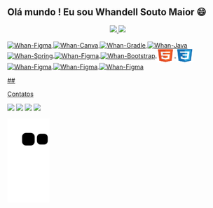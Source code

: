 ## Olá mundo ! Eu sou Whandell Souto Maior 😄 

<!--
**Whandellg/Whandellg** is a ✨ _special_ ✨ repository because its `README.md` (this file) appears on your GitHub profile.

Here are some ideas to get you started:

- 🔭 Hoje trabalho com SpringBoot, Angular, Scrum Master e UI Design.
- 🌱 Estudando: Angular 
- 🌱 Atualizando aos poucos o Github

-->

<div align="center">
  <a href="https://github.com/rafaballerini">
  <img height="180em" src="https://github-readme-stats.vercel.app/api?username=Whandellg&show_icons=true&theme=dracula&include_all_commits=true&count_private=true"/>
  <img height="180em" src="https://github-readme-stats.vercel.app/api/top-langs/?username=Whandellg&layout=compact&langs_count=7&theme=dracula"/>
</div>
<div style="display: inline_block"><br>
  <img align="center" alt="Whan-Figma" height="30" width="40" src="https://cdn.jsdelivr.net/gh/devicons/devicon/icons/figma/figma-original.svg" />
  <img align="center" alt="Whan-Canva" height="30" width="40" src="https://cdn.jsdelivr.net/gh/devicons/devicon/icons/canva/canva-original.svg" />
  <img align="center" alt="Whan-Gradle" height="30" width="40" src="https://cdn.jsdelivr.net/gh/devicons/devicon/icons/gradle/gradle-plain.svg" />
  <img align="center" alt="Whan-Java" height="30" width="40" src="https://cdn.jsdelivr.net/gh/devicons/devicon/icons/java/java-original-wordmark.svg" />
  <img align="center" alt="Whan-Spring" height="30" width="40"src="https://cdn.jsdelivr.net/gh/devicons/devicon/icons/spring/spring-original-wordmark.svg" />
  <img align="center" alt="Whan-Figma" height="30" width="40" src="https://cdn.jsdelivr.net/gh/devicons/devicon/icons/mysql/mysql-original-wordmark.svg" />  
  <img align="center" alt="Whan-Bootstrap" height="30" width="40" src="https://cdn.jsdelivr.net/gh/devicons/devicon/icons/bootstrap/bootstrap-original.svg" />
  <img align="center" alt="Whan-HTML" height="30" width="40" src="https://raw.githubusercontent.com/devicons/devicon/master/icons/html5/html5-original.svg">
  <img align="center" alt="Whan-CSS" height="30" width="40" src="https://raw.githubusercontent.com/devicons/devicon/master/icons/css3/css3-original.svg">
  <img align="center" alt="Whan-Figma" height="30" width="40" src="https://cdn.jsdelivr.net/gh/devicons/devicon/icons/filezilla/filezilla-plain.svg" />
  <img align="center" alt="Whan-Figma" height="30" width="40" src="https://cdn.jsdelivr.net/gh/devicons/devicon/icons/jira/jira-original.svg" />
  <img align="center" alt="Whan-Figma" height="30" width="40" src="https://cdn.jsdelivr.net/gh/devicons/devicon/icons/trello/trello-plain-wordmark.svg" />
</div> 

##<div>Contatos</div>

<div> 
  <a href="[https://www.youtube.com/channel/UC_-uuuZbY0AAt9CViNzvc-Q](https://www.youtube.com/channel/UCFAPQS_gPgCFgNmHlDqGNIQ)" target="_blank"><img src="https://img.shields.io/badge/YouTube-FF0000?style=for-the-badge&logo=youtube&logoColor=white" target="_blank"></a>
  <a href="[https://instagram.com/rafaballerini](https://www.instagram.com/whandell_soutomaior/)" target="_blank"><img src="https://img.shields.io/badge/-Instagram-%23E4405F?style=for-the-badge&logo=instagram&logoColor=white" target="_blank"></a>
  <a href = "mailto:whandellg@gmail.com"><img src="https://img.shields.io/badge/-Gmail-%23333?style=for-the-badge&logo=gmail&logoColor=white" target="_blank"></a>
  <a href="[https://www.linkedin.com/in/rafaella-ballerini-45875016a](https://www.linkedin.com/in/whandell-gomes-souto-maior/)" target="_blank"><img src="https://img.shields.io/badge/-LinkedIn-%230077B5?style=for-the-badge&logo=linkedin&logoColor=white" target="_blank"></a> 
 
  ![Snake animation](https://github.com/rafaballerini/rafaballerini/blob/output/github-contribution-grid-snake.svg)
 
</div>
